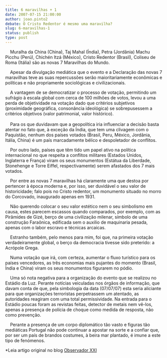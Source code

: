 ```yaml
---
title: 6 maravilhas + 1
date: 2007-07-15 21:00:00
author: joao.pinto2
debate: O Cristo Redentor é mesmo uma maravilha?
slug: 6-maravilhas-1
status: publish 
type: post
---
```


    Muralha da China (China), Taj Mahal (Índia), Petra (Jordânia) Machu Picchu (Perú), Chichén Itzá (México), Cristo Redentor (Brasil), Coliseu de Roma (Itália) são as novas 7 Maravilhas do Mundo.     
  
    Apesar da divulgação mediática que o evento e a Declaração das novas 7 maravilhas teve as suas repercussões serão maioritariamente econômicas e políticas e não propriamente sociológicas e civilizacionais.     
  
    A vantagem de se democratizar o processo de votação, permitindo um sufrágio à escala global com cerca de 100 milhões de votos, levou a uma perda de objetividade na votação dado que critérios subjetivos (proximidade geográfica, consonância ideológica) se sobrepusessem a critérios objetivos (valor patrimonial, valor histórico).     
      
    Para os que duvidavam que a geopolítica iria influenciar a decisão basta atentar no fato que, à exceção da Índia, que tem uma clivagem com o Paquistão, nenhum dos países votados (Brasil, Peru, México, Jordânia, Itália, China) é um país marcadamente bélico e despoletador de conflitos.     
  
    Por outro lado, países que têm tido um papel ativo na política internacional no que respeita a conflitos militares (Estados Unidos, Inglaterra e França) viram os seus monumentos (Estátua da Liberdade, Stonehenge e Torre Eiffel, respectivamente) serem afastados dos 7 mais votados.     
  
    Por entre as novas 7 maravilhas há claramente uma que destoa por pertencer à época moderna e, por isso, ser duvidável o seu valor de historicidade; falo pois no Cristo redentor, um monumento situado no morro do Corcovado, inaugurado apenas em 1931.     
  
    Não querendo colocar o seu valor estético nem o seu simbolismo em causa, estes parecem escassos quando comparados, por exemplo, com as Pirâmides de Gizé, berço de uma civilização milenar, símbolo de uma construção Faraônica, edificada sem o auxilio de maquinaria pesada, apenas com o labor escravo e técnicas arcaicas.     
  
    Estranho também, pelo menos para mim, foi que, na primeira votação verdadeiramente global, o berço da democracia tivesse sido preterido: a Acrópole Grega.     
  
    Numa votação que irá, com certeza, aumentar o fluxo turístico para os países vencedores, as três economias mais pujantes do momento (Brasil, Índia e China) viram os seus monumentos figurarem no pódio.     
  
    Uma só nota negativa para a organização do evento que se realizou no Estádio da Luz. Perante notícias veiculadas nos órgãos de informação, que davam conta de que, pela simbologia da data (07/07/07) esta seria aliciante para que organizações terroristas perpetrassem um atentado, as autoridades reagiram com uma total permissividade. Na entrada para o Estádio poucas foram as revistas feitas, detector de metais nem vê-los, apenas a presença de polícia de choque como medida de resposta, não como prevenção.     
  
    Perante a presença de um corpo diplomático tão vasto e figuras tão mediáticas Portugal não pode continuar a apostar na sorte e a confiar que, por ser um país de brandos costumes, à beira mar plantado, é imune a este tipo de fenómenos.  
  
\*Leia artigo original no blog [Observador XXI](http://observador21.blogspot.com/2007/07/6-maravilhas-1.html)  
  

